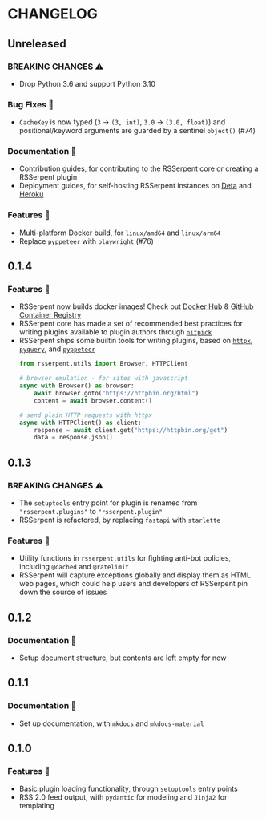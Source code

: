 # CHANGELOG

## Unreleased

### BREAKING CHANGES ⚠️

- Drop Python 3.6 and support Python 3.10

### Bug Fixes 🐛

- `CacheKey` is now typed (`3` -> `(3, int)`, `3.0` -> `(3.0, float)`) and positional/keyword arguments are guarded by a sentinel `object()` (#74)

### Documentation 📖

- Contribution guides, for contributing to the RSSerpent core or creating a RSSerpent plugin
- Deployment guides, for self-hosting RSSerpent instances on [Deta](https://www.deta.sh/) and [Heroku](https://www.heroku.com/)

### Features 🎉

- Multi-platform Docker build, for `linux/amd64` and `linux/arm64`
- Replace `pyppeteer` with `playwright` (#76)

## 0.1.4

### Features 🎉

- RSSerpent now builds docker images! Check out [Docker Hub](https://hub.docker.com/r/queensferry/rsserpent/) & [GitHub Container Registry](https://github.com/RSSerpent-Rev/RSSerpent/pkgs/container/rsserpent)
- RSSerpent core has made a set of recommended best practices for writing plugins available to plugin authors through [`nitpick`](https://github.com/andreoliwa/nitpick)
- RSSerpent ships some builtin tools for writing plugins, based on [`httpx`](https://github.com/encode/httpx), [`pyquery`](https://github.com/gawel/pyquery), and [`pyppeteer`](https://github.com/pyppeteer/pyppeteer)
    ```python
    from rsserpent.utils import Browser, HTTPClient

    # browser emulation - for sites with javascript
    async with Browser() as browser:
        await browser.goto("https://httpbin.org/html")
        content = await browser.content()

    # send plain HTTP requests with httpx
    async with HTTPClient() as client:
        response = await client.get("https://httpbin.org/get")
        data = response.json()
    ```

## 0.1.3

### BREAKING CHANGES ⚠️

- The `setuptools` entry point for plugin is renamed from `"rsserpent.plugins"` to `"rsserpent.plugin"`
- RSSerpent is refactored, by replacing `fastapi` with `starlette`

### Features 🎉

- Utility functions in `rsserpent.utils` for fighting anti-bot policies, including `@cached` and `@ratelimit`
- RSSerpent will capture exceptions globally and display them as HTML web pages, which could help users and developers of RSSerpent pin down the source of issues

## 0.1.2

### Documentation 📖

- Setup document structure, but contents are left empty for now

## 0.1.1

### Documentation 📖

- Set up documentation, with `mkdocs` and `mkdocs-material`

## 0.1.0

### Features 🎉

- Basic plugin loading functionality, through `setuptools` entry points
- RSS 2.0 feed output, with `pydantic` for modeling and `Jinja2` for templating
